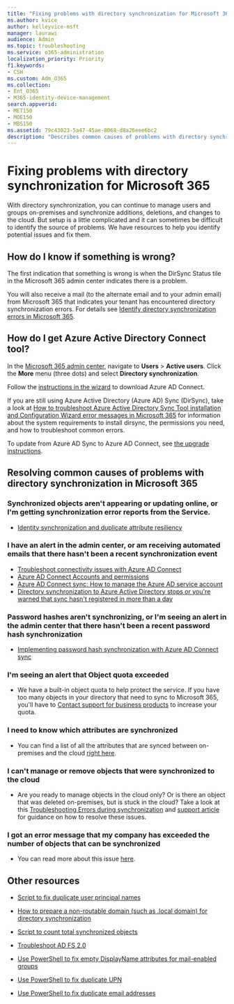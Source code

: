 ```yaml
---
title: "Fixing problems with directory synchronization for Microsoft 365"
ms.author: kvice
author: kelleyvice-msft
manager: laurawi
audience: Admin
ms.topic: troubleshooting
ms.service: o365-administration
localization_priority: Priority
f1.keywords:
- CSH
ms.custom: Adm_O365
ms.collection:
- Ent_O365
- M365-identity-device-management
search.appverid:
- MET150
- MOE150
- MBS150
ms.assetid: 79c43023-5a47-45ae-8068-d8a26eee6bc2
description: "Describes common causes of problems with directory synchronization in Office 365 and provides a few methods to help troubleshoot and resolve them."
---
```


# Fixing problems with directory synchronization for Microsoft 365

With directory synchronization, you can continue to manage users and groups on-premises and synchronize additions, deletions, and changes to the cloud. But setup is a little complicated and it can sometimes be difficult to identify the source of problems. We have resources to help you identify potential issues and fix them.
  
## How do I know if something is wrong?

The first indication that something is wrong is when the DirSync Status tile in the Microsoft 365 admin center indicates there is a problem.
  
You will also receive a mail (to the alternate email and to your admin email) from Microsoft 365 that indicates your tenant has encountered directory synchronization errors. For details see [Identify directory synchronization errors in Microsoft 365](identify-directory-synchronization-errors.md).
  
## How do I get Azure Active Directory Connect tool?

In the [Microsoft 365 admin center](https://admin.microsoft.com), navigate to **Users** \> **Active users**. Click the **More** menu (three dots) and select **Directory synchronization**. 
  
Follow the [instructions in the wizard](set-up-directory-synchronization.md) to download Azure AD Connect. 
  
If you are still using Azure Active Directory (Azure AD) Sync (DirSync), take a look at [How to troubleshoot Azure Active Directory Sync Tool installation and Configuration Wizard error messages in Microsoft 365](/troubleshoot/azure/active-directory/installation-configuration-wizard-errors) for information about the system requirements to install dirsync, the permissions you need, and how to troubleshoot common errors. 
  
To update from Azure AD Sync to Azure AD Connect, see [the upgrade instructions](/azure/active-directory/hybrid/how-to-dirsync-upgrade-get-started).
  
## Resolving common causes of problems with directory synchronization in Microsoft 365

### Synchronized objects aren't appearing or updating online, or I'm getting synchronization error reports from the Service.

- [Identity synchronization and duplicate attribute resiliency](/azure/active-directory/hybrid/how-to-connect-syncservice-duplicate-attribute-resiliency)

### I have an alert in the admin center, or am receiving automated emails that there hasn't been a recent synchronization event
- [Troubleshoot connectivity issues with Azure AD Connect](/azure/active-directory/hybrid/tshoot-connect-connectivity)
- [Azure AD Connect Accounts and permissions](/azure/active-directory/hybrid/reference-connect-accounts-permissions)
- [Azure AD Connect sync: How to manage the Azure AD service account](/azure/active-directory/hybrid/how-to-connect-azureadaccount)
- [Directory synchronization to Azure Active Directory stops or you're warned that sync hasn't registered in more than a day](https://support.microsoft.com/help/2882421/directory-synchronization-to-azure-active-directory-stops-or-you-re-warned-that-sync-hasn-t-registered-in-more-than-a-day)

### Password hashes aren't synchronizing, or I'm seeing an alert in the admin center that there hasn't been a recent password hash synchronization
- [Implementing password hash synchronization with Azure AD Connect sync](/azure/active-directory/hybrid/how-to-connect-password-hash-synchronization)

### I'm seeing an alert that Object quota exceeded
- We have a built-in object quota to help protect the service. If you have too many objects in your directory that need to sync to Microsoft 365, you'll have to [Contact support for business products](https://support.office.com/article/32a17ca7-6fa0-4870-8a8d-e25ba4ccfd4b) to increase your quota.

### I need to know which attributes are synchronized
- You can find a list of all the attributes that are synced between on-premises and the cloud [right here](https://go.microsoft.com/fwlink/p/?LinkId=396719).

### I can't manage or remove objects that were synchronized to the cloud
- Are you ready to manage objects in the cloud only? Or is there an object that was deleted on-premises, but is stuck in the cloud? Take a look at this [Troubleshooting Errors during synchronization](/azure/active-directory/hybrid/tshoot-connect-sync-errors) and [support article](/troubleshoot/azure/active-directory/cannot-manage-objects) for guidance on how to resolve these issues.

### I got an error message that my company has exceeded the number of objects that can be synchronized
- You can read more about this issue [here](/troubleshoot/azure/active-directory/exceed-number-objects-synced).
   
## Other resources

- [Script to fix duplicate user principal names](/samples/browse/?redirectedfrom=TechNet-Gallery)
    
- [How to prepare a non-routable domain (such as .local domain) for directory synchronization](prepare-a-non-routable-domain-for-directory-synchronization.md)
    
- [Script to count total synchronized objects](/samples/browse/?redirectedfrom=TechNet-Gallery)
    
- [Troubleshoot AD FS 2.0](https://go.microsoft.com/fwlink/p/?LinkId=396727)
    
- [Use PowerShell to fix empty DisplayName attributes for mail-enabled groups](https://go.microsoft.com/fwlink/p/?LinkId=396728)
    
- [Use PowerShell to fix duplicate UPN](https://go.microsoft.com/fwlink/p/?LinkId=396730)
    
- [Use PowerShell to fix duplicate email addresses](https://go.microsoft.com/fwlink/p/?LinkId=396731)
